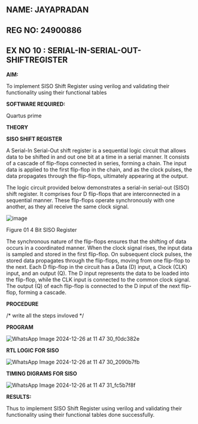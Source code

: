 ## NAME: JAYAPRADAN

## REG NO: 24900886

## EX NO 10 : SERIAL-IN-SERIAL-OUT-SHIFTREGISTER

**AIM:**

To implement  SISO Shift Register using verilog and validating their functionality using their functional tables

**SOFTWARE REQUIRED:**

Quartus prime

**THEORY**

**SISO SHIFT REGISTER**

A Serial-In Serial-Out shift register is a sequential logic circuit that allows data to be shifted in and out one bit at a time in a serial manner. It consists of a cascade of flip-flops connected in series, forming a chain. The input data is applied to the first flip-flop in the chain, and as the clock pulses, the data propagates through the flip-flops, ultimately appearing at the output.

The logic circuit provided below demonstrates a serial-in serial-out (SISO) shift register. It comprises four D flip-flops that are interconnected in a sequential manner. These flip-flops operate synchronously with one another, as they all receive the same clock signal.

![image](https://github.com/naavaneetha/SERIAL-IN-SERIAL-OUT-SHIFTREGISTER/assets/154305477/e81c4072-37f9-46c6-8145-566764b74c3a)

Figure 01 4 Bit SISO Register

The synchronous nature of the flip-flops ensures that the shifting of data occurs in a coordinated manner. When the clock signal rises, the input data is sampled and stored in the first flip-flop. On subsequent clock pulses, the stored data propagates through the flip-flops, moving from one flip-flop to the next.
Each D flip-flop in the circuit has a Data (D) input, a Clock (CLK) input, and an output (Q). The D input represents the data to be loaded into the flip-flop, while the CLK input is connected to the common clock signal. The output (Q) of each flip-flop is connected to the D input of the next flip-flop, forming a cascade.

**PROCEDURE**

/* write all the steps invloved */

**PROGRAM**

![WhatsApp Image 2024-12-26 at 11 47 30_f0dc382e](https://github.com/user-attachments/assets/ae944d26-9e1e-43b8-b33d-62583aeeccc4)


**RTL LOGIC FOR SISO**

![WhatsApp Image 2024-12-26 at 11 47 30_2090b7fb](https://github.com/user-attachments/assets/89fb1d6d-4dab-480f-8ece-5f95de2db8e4)



**TIMING DIGRAMS FOR SISO**

![WhatsApp Image 2024-12-26 at 11 47 31_fc5b7f8f](https://github.com/user-attachments/assets/32499cc7-fdba-47dc-9b96-a56d68c15d69)

**RESULTS:**

Thus to implement SISO Shift Register using verilog and validating their functionality using their functional tables done successfully.

